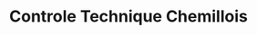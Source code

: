 ---
title: "Controle Technique Chemillois"
url: /chemille/controle-technique-chemillois/
shop: réparation de voitures
---